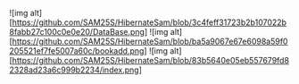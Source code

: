 
![img alt][https://github.com/SAM25S/HibernateSam/blob/3c4feff31723b2b107022b8fabb27c100c0e0e20/DataBase.png]
![img alt][https://github.com/SAM25S/HibernateSam/blob/ba5a9067e67e6098a59f0205521ef7fe5007a60c/bookadd.png]
![img alt][https://github.com/SAM25S/HibernateSam/blob/83b5640e05eb557679fd82328ad23a6c999b2234/index.png]
